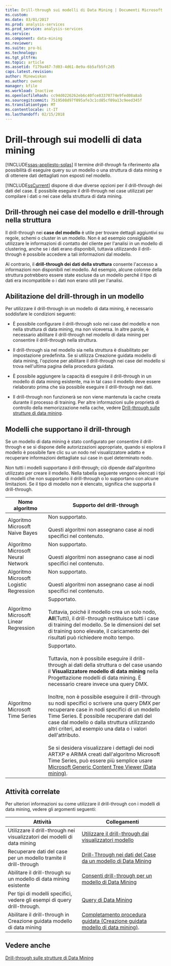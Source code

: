 ```yaml
---
title: Drill-through sui modelli di Data Mining | Documenti Microsoft
ms.custom: 
ms.date: 03/01/2017
ms.prod: analysis-services
ms.prod_service: analysis-services
ms.service: 
ms.component: data-mining
ms.reviewer: 
ms.suite: pro-bi
ms.technology: 
ms.tgt_pltfrm: 
ms.topic: article
ms.assetid: f179a467-7d03-4d61-8e9a-6b5afb5fc2d5
caps.latest.revision: 
author: Minewiskan
ms.author: owend
manager: kfile
ms.workload: Inactive
ms.openlocfilehash: cc94d0226262eb6c40fce83370774e9fed08a8ab
ms.sourcegitcommit: 7519508d97f095afe3c1cd85cf09a13c9eed345f
ms.translationtype: MT
ms.contentlocale: it-IT
ms.lasthandoff: 02/15/2018
---
```

# <a name="drillthrough-on-mining-models"></a>Drill-through sui modelli di data mining
[!INCLUDE[ssas-appliesto-sqlas](../../includes/ssas-appliesto-sqlas.md)]
  Il termine *drill-through* fa riferimento alla possibilità di eseguire query su un modello o una struttura di data mining e di ottenere dati dettagliati non esposti nel modello.  
  
 [!INCLUDE[ssCurrent](../../includes/sscurrent-md.md)] dispone di due diverse opzioni per il drill-through dei dati del case. È possibile eseguire il drill-through nei case utilizzati per compilare i dati o nei case della struttura di data mining.  
  
## <a name="drillthrough-to-model-cases-vs-drillthrough-to-structure"></a>Drill-through nei case del modello e drill-through nella struttura  
 Il drill-through nei **case del modello** è utile per trovare dettagli aggiuntivi su regole, schemi o cluster in un modello. Non è ad esempio consigliabile utilizzare le informazioni di contatto del cliente per l'analisi in un modello di clustering, anche se i dati erano disponibili, tuttavia utilizzando il drill-through è possibile accedere a tali informazioni dal modello.  
  
 Al contrario, il **drill-through dei dati della struttura** consente l'accesso a informazioni non disponibili nel modello. Ad esempio, alcune colonne della struttura potrebbero essere state escluse da un modello perché il tipo di dati era incompatibile o i dati non erano utili per l'analisi.  
  
## <a name="enabling-drillthrough-on-a-model"></a>Abilitazione del drill-through in un modello  
 Per utilizzare il drill-through in un modello di data mining, è necessario soddisfare le condizioni seguenti:  
  
-   È possibile configurare il drill-through solo nei case del modello e non nella struttura di data mining, ma non viceversa.  In altre parole, è necessario abilitare il drill-through nel modello di data mining per consentire il drill-through nella struttura.  
  
-   Il drill-through sia nel modello sia nella struttura è disabilitato per impostazione predefinita. Se si utilizza Creazione guidata modello di data mining, l'opzione per abilitare il drill-through nei case del modello si trova nell'ultima pagina della procedura guidata.  
  
-   È possibile aggiungere la capacità di eseguire il drill-through in un modello di data mining esistente, ma in tal caso il modello deve essere rielaborato prima che sia possibile eseguire il drill-through nei dati.  
  
-   Il drill-through non funzionerà se non viene mantenuta la cache creata durante il processo di training. Per altre informazioni sulle proprietà di controllo della memorizzazione nella cache, vedere [Drill-through sulle strutture di data mining](../../analysis-services/data-mining/drillthrough-on-mining-structures.md).  
  
## <a name="models-that-support-drillthrough"></a>Modelli che supportano il drill-through  
 Se un modello di data mining è stato configurato per consentire il drill-through e se si dispone delle autorizzazioni appropriate, quando si esplora il modello è possibile fare clic su un nodo nel visualizzatore adatto e recuperare informazioni dettagliate sui case in quel determinato nodo.  
  
 Non tutti i modelli supportano il drill-through; ciò dipende dall'algoritmo utilizzato per creare il modello. Nella tabella seguente vengono elencati i tipi di modelli che non supportano il drill-through o lo supportano con alcune limitazioni. Se il tipo di modello non è elencato, significa che supporta il drill-through.  
  
|**Nome algoritmo**|**Supporto del drill-through**|  
|------------------------|----------------------------------|  
|Algoritmo Microsoft Naive Bayes|Non supportato.<br /><br /> Questi algoritmi non assegnano case ai nodi specifici nel contenuto.|  
|Algoritmo Microsoft Neural Network|Non supportato.<br /><br /> Questi algoritmi non assegnano case ai nodi specifici nel contenuto.|  
|Algoritmo Microsoft Logistic Regression|Non supportato.<br /><br /> Questi algoritmi non assegnano case ai nodi specifici nel contenuto.|  
|Algoritmo Microsoft Linear Regression|Supportato.<br /><br /> Tuttavia, poiché il modello crea un solo nodo, **All**(Tutti), il drill-through restituisce tutti i case di training del modello. Se le dimensioni del set di training sono elevate, il caricamento dei risultati può richiedere molto tempo.|  
|Algoritmo Microsoft Time Series|Supportato.<br /><br /> Tuttavia, non è possibile eseguire il drill-through ai dati della struttura o del case usando il **Visualizzatore modello di data mining** nella Progettazione modelli di data mining. È necessario creare invece una query DMX.<br /><br /> Inoltre, non è possibile eseguire il drill-through su nodi specifici o scrivere una query DMX per recuperare case in nodi specifici di un modello Time Series. È possibile recuperare dati del case dal modello o dalla struttura utilizzando altri criteri, ad esempio una data o i valori dell'attributo.<br /><br /> Se si desidera visualizzare i dettagli dei nodi ARTXP e ARIMA creati dall'algoritmo Microsoft Time Series, può essere più semplice usare [Microsoft Generic Content Tree Viewer &#40;Data mining&#41;](http://msdn.microsoft.com/library/751b4393-f6fd-48c1-bcef-bdca589ce34c).|  
  
## <a name="related-tasks"></a>Attività correlate  
 Per ulteriori informazioni su come utilizzare il drill-through con i modelli di data mining, vedere gli argomenti seguenti:  
  
|Attività|Collegamenti|  
|-----------|-----------|  
|Utilizzare il drill-through nei visualizzatori dei modelli di data mining|[Utilizzare il drill-through dai visualizzatori modello](../../analysis-services/data-mining/use-drillthrough-from-the-model-viewers.md)|  
|Recuperare dati del case per un modello tramite il drill-through|[Drill-Through nei dati del Case da un modello di Data Mining](../../analysis-services/data-mining/drill-through-to-case-data-from-a-mining-model.md)|  
|Abilitare il drill-through su un modello di data mining esistente|[Consenti drill-through per un modello di Data Mining](../../analysis-services/data-mining/enable-drillthrough-for-a-mining-model.md)|  
|Per tipi di modelli specifici, vedere gli esempi di query drill-through.|[Query di Data Mining](../../analysis-services/data-mining/data-mining-queries.md)|  
|Abilitare il drill-through in Creazione guidata modello di data mining|[Completamento procedura guidata &#40;Creazione guidata modello di data mining&#41;](http://msdn.microsoft.com/library/6aef1548-35eb-42fd-ae87-63650a79eda1).|  
  
## <a name="see-also"></a>Vedere anche  
 [Drill-through sulle strutture di Data Mining](../../analysis-services/data-mining/drillthrough-on-mining-structures.md)  
  
  

